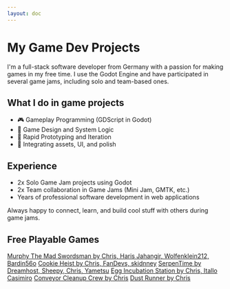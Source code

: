 ```yaml
---
layout: doc
---
```


<script setup>
import ItchIoGameWidget from '../../components/ItchIoGameWidget.vue';
</script>

# My Game Dev Projects

I'm a full-stack software developer from Germany with a passion for making games in my free time. I use the Godot
Engine and have participated in several game jams, including solo and team-based ones.

## What I do in game projects

- 🎮 Gameplay Programming (GDScript in Godot)
- 🧠 Game Design and System Logic
- 🧪 Rapid Prototyping and Iteration
- 🔧 Integrating assets, UI, and polish

## Experience

- 2x Solo Game Jam projects using Godot
- 2x Team collaboration in Game Jams (Mini Jam, GMTK, etc.)
- Years of professional software development in web applications

Always happy to connect, learn, and build cool stuff with others during game jams.

## Free Playable Games

<div class="flex flex-col space-y-6 my-6">
  <ItchIoGameWidget :gameId="3875408">
    <a href="https://chris-gw.itch.io/patch-notes-v10-jam-game">Murphy The Mad Swordsman by Chris, Haris Jahangir, Wolfenklein212, Bardin56o</a>
  </ItchIoGameWidget>
  <ItchIoGameWidget :gameId="3847215">
    <a href="https://chris-gw.itch.io/cookie-heist">Cookie Heist by Chris, FanDevs, skidnney</a>
  </ItchIoGameWidget>
  <ItchIoGameWidget :gameId="3760763">
    <a href="https://dreamhost.itch.io/serpentime">SerpenTime by Dreamhost, Sheepy, Chris, Yametsu</a>
  </ItchIoGameWidget>
  <ItchIoGameWidget :gameId="3755717">
    <a href="https://chris-gw.itch.io/egg-incubation-station">Egg Incubation Station by Chris, Itallo Casimiro</a>
  </ItchIoGameWidget>
  <ItchIoGameWidget :gameId="3609600">
    <a href="https://chris-gw.itch.io/conveyor-cleanup-crew">Conveyor Cleanup Crew by Chris</a>
  </ItchIoGameWidget>
  <ItchIoGameWidget :gameId="3550822">
    <a href="https://chris-gw.itch.io/dust-runner">Dust Runner by Chris</a>
  </ItchIoGameWidget>
</div>
